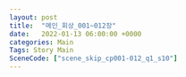 ```yaml
---
layout: post
title:  "메인_회상_001~012장"
date:   2022-01-13 06:00:00 +0000
categories: Main
Tags: Story Main
SceneCode: ["scene_skip_cp001-012_q1_s10"]
---
```

